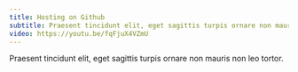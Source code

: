 ```yaml
---
title: Hosting on Github
subtitle: Praesent tincidunt elit, eget sagittis turpis ornare non mauris non leo tortor
video: https://youtu.be/fqFjuX4VZmU
---
```


Praesent tincidunt elit, eget sagittis turpis ornare non mauris non leo tortor.